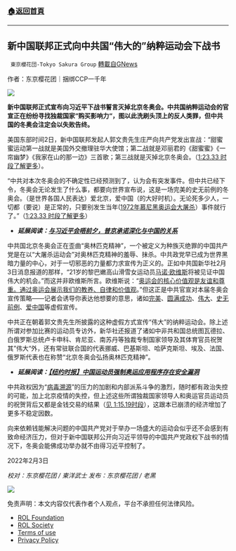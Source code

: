 ###  [:house:返回首頁](https://github.com/ourhimalayas/txt)
---


## 新中国联邦正式向中共国“伟大的”纳粹运动会下战书
` 東京櫻花団-Tokyo Sakura Group` [轉載自GNews](https://gnews.org/zh-hans/1951038/)

作者：东京樱花团｜捆绑CCP一千年

![](https://assets.gnews.org/wp-content/uploads/2022/02/新中国联邦正式向中共国伟大的纳粹运动会下战书.png)

**新中国联邦正式宣布向习近平下战书誓言灭掉北京冬奥会。中共国纳粹运动会的官宣正在纷纷寻找独裁国家“购买影响力“，图以此洗刷头顶上的反人类罪，但中共国的冬奥会注定会以失败告终。**

美国东部时间2日，新中国联邦发起人郭文贵先生庄严向共产党发出宣战：“甜蜜蜜运动第一战就是美国外交撤理驻华大使馆；第二战就是邓丽君的《甜蜜蜜》《一帘幽梦》《我家在山的那一边》三首歌；第三战就是灭掉北京冬奥会。（[1:23.33 时段了解更多](https://gettr.com/post/przkho9412%0a%0a)）。

“中共对本次冬奥会的不确定性已经预测到了，认为会有突发事件。但中共已经下令，冬奥会无论发生了什么事，都要向世界宣布说，这是一场完美的史无前例的冬奥会。（是世界各国人民表达）爱北京，爱中国（的大好时机）。无论死多少人，一切都（要说）是正常的，只要别发生当年([1972年慕尼黑奥运会大屠杀](https://www.history.com/this-day-in-history/massacre-begins-at-munich-olympics)）事件就行了。”（[1:23.33 时段了解更多](https://gettr.com/post/przkho9412%0a%0a)）

- ***延展阅读：***[***与习近平会晤前夕，普京承诺深化与中国的关系***](https://www.nytimes.com/2022/02/03/world/asia/putin-xi-meeting-russia-china.html)


中共国北京冬奥会正在歪曲“奥林匹克精神”，一个被定义为种族灭绝罪的中国共产党是在以“大屠杀运动会”对奥林匹克精神的羞辱、抹杀。中共政党早已成为世界黑暗力量的中心，对于一切邪恶的力量都力求宣传为正义的。正如中共国新华社2月3日消息报道的那样，“21岁的黎巴嫩高山滑雪女运动员[马诺·欧维斯](https://www.abouther.com/node/46426/people/features/lebanon%E2%80%99s-alpine-skier-manon-ouaiss-heading-2022-winter-olympics)将被见证中国伟大的机会。”而这并非欧维斯所言。欧维斯说：“[奥运会的核心价值观是友谊和尊重。通过奥运会展示我们的教养、自律和价值观](http://sports.news.cn/c/2022-02/03/c_1211552676.htm)。”但这正是中共官宣对本届冬奥会宣传策略——记者会诱导你表达他想要的意思，诸如[完美](http://www.2022bmc.cn/2022-02/03/c_1128325638.htm)、[圆满成功](http://www.news.cn/mrdx/2022-02/03/c_1310452354.htm)、[伟大](http://www.news.cn/mrdx/2022-01/30/c_1310447956.htm)、[史无前例](http://www.news.cn/sports/2021-12/03/c_1128126412.htm)、[爱中国](http://www.news.cn/world/2022-02/01/c_1128320784.htm)等虚假宣传。

中共正在朝着郭文贵先生所披露的这种虚假方式宣传“伟大”的纳粹运动会。除上述所谓对参加比赛的运动员专访外，新华社还报道了诸如中非共和国总统图瓦德拉、白俄罗斯总统卢卡申科、肯尼亚、南苏丹等独裁专制国家领导及其体育官员祝贺其”伟大“外，还有常驻联合国的代表挪威、巴基斯坦、哈萨克斯坦、埃及、法国、俄罗斯代表也在称赞“北京冬奥会弘扬奥林匹克精神”。

- ***延展阅读：***[***【纽约时报】中国运动员强制奥运应用程序存在安全漏洞***](https://www.nytimes.com/2022/01/18/technology/china-olympics-app-security.html)


中共政权因为“[病毒溯源](https://www.voachinese.com/a/us-gop-senators-introduce-covid-act-to-sanction-china-20220113/6394903.html)”的压力的加剧和内部派系斗争的激烈，随时都有政治失控的可能，加上北京疫情的失控，但上述这些所谓独裁国家领导人和奥运官员运动员的祝贺背后又都是金钱交易的结果（[见 1:15.19时段](https://gettr.com/post/pqa8gpf229)），这跟本已崩溃的经济增加了更多不稳定因数。

向来依赖钱能解决问题的中国共产党对于举办一场盛大的运动会似乎还不会感到有致命经济压力，但对于新中国联邦公开向习近平领导的中国共产党政权下战书的情况下，冬奥会能佛成功举办就不由得习近平控制了。

2022年2月3日

*校对：东京樱花团 / 東洋武士*
*发布：东京樱花团 / 老黑*

![](https://assets.gnews.org/wp-content/uploads/2022/02/二维码.jpg)

 

免责声明：本文内容仅代表作者个人观点，平台不承担任何法律风险。

- [ROL Foundation](https://rolfoundation.org/)
- [ROL Society](https://rolsociety.org/)
- [Terms of use](https://gnews.org/terms-of-use-3/)
- [Privacy Policy](https://gnews.org/privacy-policy/)
